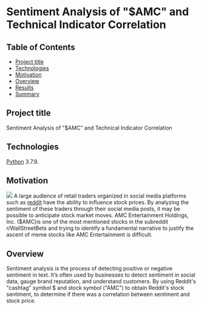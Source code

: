 # Sentiment Analysis of "$AMC" and Technical Indicator Correlation


## Table of Contents
* [Project title](#project-title)
* [Technologies](#technologies)
* [Motivation](#motivation)
* [Overview](#overview)
* [Results](#results)
* [Summary](#summary)


## Project title
Sentiment Analysis of "$AMC" and Technical Indicator Correlation

## Technologies
[Python](https://www.python.org/downloads/ "Download Python") 3.7.9.

## Motivation
![](img/bloomberg_redditarticle_img.png)
A large audience of retail traders organized in social media platforms such as [reddit](https://www.reddit.com/) have the ability to influence stock prices. By analyzing the sentiment of these traders through their social media posts, it may be possible to anticipate stock market moves. AMC Entertainment Holdings, Inc. ($AMC)is one of the most mentioned stocks in the subreddit r/WallStreetBets and trying to identify a fundamental narrative to justify the ascent of meme stocks like AMC Entertainment is difficult. 

## Overview 

Sentiment analysis is the process of detecting positive or negative sentiment in text. It’s often used by businesses to detect sentiment in social data, gauge brand reputation, and understand customers. By using Reddit's "cashtag" symbol $ and stock symbol ("AMC") to obtain Reddit's stock sentiment, to determine if there was a correlation between sentiment and stock price.

